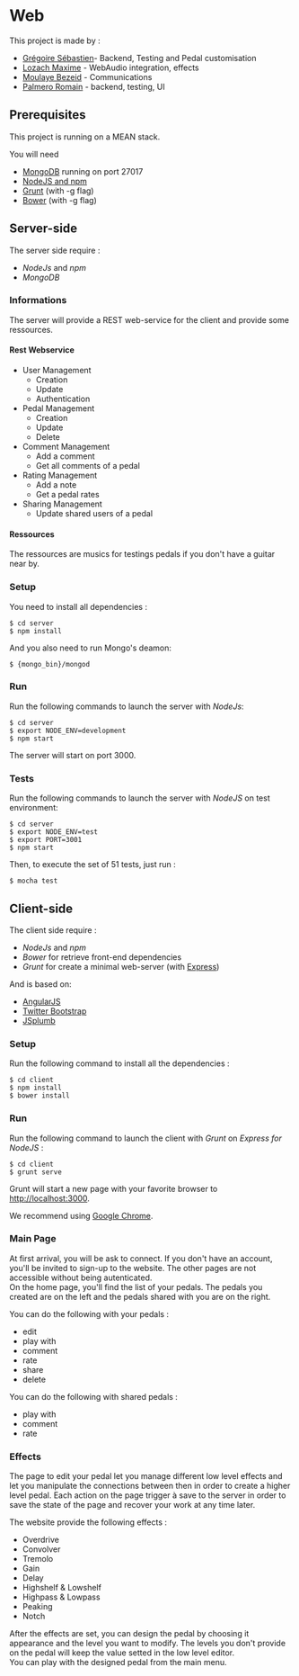 Web
===============

This project is made by :  
* [Grégoire Sébastien](https://github.com/sgregoire)- Backend, Testing and Pedal customisation
* [Lozach Maxime](https://github.com/MaximeL) - WebAudio integration, effects
* [Moulaye Bezeid](https://github.com/yezideteachers) - Communications
* [Palmero Romain](https://github.com/asromain) - backend, testing, UI

Prerequisites
------
This project is running on a MEAN stack.

You will need 
* [MongoDB](https://www.mongodb.org/) running on port 27017 
* [NodeJS and npm](https://nodejs.org/en/)
* [Grunt](http://gruntjs.com/) (with -g flag)
* [Bower](http://bower.io/) (with -g flag)


Server-side
------

The server side require :
* *NodeJs* and *npm*
* *MongoDB*

### Informations
The server will provide a REST web-service for the client and provide some ressources.

#### Rest Webservice
* User Management
  * Creation
  * Update
  * Authentication
* Pedal Management
  * Creation
  * Update
  * Delete
* Comment Management
  * Add a comment
  * Get all comments of a pedal
* Rating Management
  * Add a note
  * Get a pedal rates
* Sharing Management
  * Update shared users of a pedal
  
#### Ressources
The ressources are musics for testings pedals if you don't have a guitar near by.


### Setup
You need to install all dependencies :
```
$ cd server 
$ npm install
```
And you also need to run Mongo's deamon:
```
$ {mongo_bin}/mongod
```

### Run

Run the following commands to launch the server with *NodeJs*:  
```
$ cd server
$ export NODE_ENV=development
$ npm start
```  
The server will start on port 3000.

### Tests

Run the following commands to launch the server with *NodeJS* on test environment:
```
$ cd server
$ export NODE_ENV=test
$ export PORT=3001
$ npm start
```

Then, to execute the set of 51 tests, just run :
```
$ mocha test
```

Client-side
------

The client side require :
* *NodeJs* and *npm*
* *Bower* for retrieve front-end dependencies
* *Grunt* for create a minimal web-server (with [Express](http://expressjs.com/))

And is based on:
* [AngularJS](https://angularjs.org/)
* [Twitter Bootstrap](http://getbootstrap.com/)
* [JSplumb](https://jsplumbtoolkit.com/)


### Setup

Run the following command to install all the dependencies :
```
$ cd client
$ npm install
$ bower install
```

### Run

Run the following command to launch the client with *Grunt* on *Express for NodeJS* :
```
$ cd client  
$ grunt serve
```

Grunt will start a new page with your favorite browser to [http://localhost:3000](http://localhost:3000).

We recommend using [Google Chrome](https://www.google.fr/chrome/browser/desktop/).

### Main Page

At first arrival, you will be ask to connect. If you don't have an account, you'll be invited to sign-up to the website. The other pages are not accessible without being autenticated.  
On the home page, you'll find the list of your pedals. The pedals you created are on the left and the pedals shared with you are on the right.  

You can do the following with your pedals :  
* edit 
* play with 
* comment 
* rate
* share
* delete

You can do the following with shared pedals :  
* play with 
* comment 
* rate

### Effects

The page to edit your pedal let you manage different low level effects and let you manipulate the connections between then
in order to create a higher level pedal. Each action on the page trigger à save to the server in order to save the state of the page and recover your work at any time later.

The website provide the following effects :  
* Overdrive
* Convolver
* Tremolo
* Gain
* Delay
* Highshelf & Lowshelf
* Highpass & Lowpass
* Peaking
* Notch

After the effects are set, you can design the pedal by choosing it appearance and the level you want to modify. The levels you don't provide on the pedal will keep the value setted in the low level editor.  
You can play with the designed pedal from the main menu.

